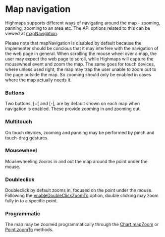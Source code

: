 Map navigation
===

Highmaps supports different ways of navigating around the map - zooming, panning, zooming to an area etc. The API options related to this can be viewed at [mapNavigation](https://api.highcharts.com/highmaps/mapNavigation).

Please note that mapNavigation is disabled by default because the implementer should be concious that it may interfere with the navigation of the web page in general. When scrolling the mouse wheel over a map, the user may expect the web page to scroll, while Highmaps will capture the mousewheel event and zoom the map. The same goes for touch devices, where unless used right, the map may trap the user unable to zoom out to the page outside the map. So zooming should only be enabled in cases where the map actually needs it.

### Buttons

Two buttons, [+[ and [-[, are by default shown on each map when navigation is enabled. These provide zooming in and zooming out.

### Multitouch

On touch devices, zooming and panning may be performed by pinch and touch-drag gestures.

### Mousewheel

Mousewheeling zooms in and out the map around the point under the mouse.

### Doubleclick

Doubleclick by default zooms in, focused on the point under the mouse. Following the [enableDoubleClickZoomTo](https://api.highcharts.com/highmaps/mapNavigation.enableDoubleClickZoomTo) option, double clicking may zoom fully in to a specific point.

### Programmatic

The map may be zoomed programmatically through the [Chart.mapZoom](https://api.highcharts.com/class-reference/Highcharts.Chart#mapZoom) or [Point.zoomTo](https://api.highcharts.com/class-reference/Highcharts.Point#zoomTo) methods.
